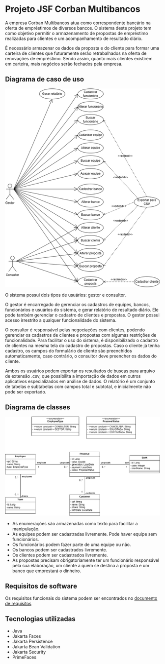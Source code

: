 # Projeto JSF Corban Multibancos
A empresa Corban Multibancos atua como correspondente bancário na oferta de empréstimos de diversos bancos. O sistema deste projeto tem como objetivo permitir o armazenamento de propostas de empréstimo realizadas para clientes e um acompanhamento de resultado diário.

É necessário armazenar os dados da proposta e do cliente para formar uma carteira de clientes que futuramente serão retrabalhados na oferta de renovações de empréstimo. Sendo assim, quanto mais clientes existirem em carteira, mais negócios serão fechados pela empresa.


## Diagrama de caso de uso
![caso de uso](documents/diagrama_de_caso_de_uso.png) 

O sistema possui dois tipos de usuários: gestor e consultor.

O gestor é encarregado de gerenciar os cadastros de equipes, bancos, funcionários e usuários do sistema, e gerar relatório de resultado diário. Ele pode também gerenciar o cadastro de clientes e propostas. O gestor possui acesso irrestrito a qualquer funcionalidade do sistema.

O consultor é responsável pelas negociações com clientes, podendo gerenciar os cadastros de clientes e propostas com algumas restrições de funcionalidade. Para facilitar o uso do sistema, é disponibilizado o cadastro de clientes na mesma tela do cadastro de propostas. Caso o cliente já tenha cadastro, os campos do formulário de cliente são preenchidos automaticamente, caso contrário, o consultor deve preencher os dados do cliente.

Ambos os usuários podem exportar os resultados de buscas para arquivo de extensão .csv, que possibilita a importação de dados em outros aplicativos especializados em análise de dados. O relatório é um conjunto de tabelas e subtabelas com campos total e subtotal, e inicialmente não pode ser exportado.


## Diagrama de classes
![classes](documents/diagrama_de_classe.png)

- As enumerações são armazenadas como texto para facilitar a manipulação.
- As equipes podem ser cadastradas livremente. Pode haver equipe sem funcionários.
- Os funcionários podem fazer parte de uma equipe ou não.
- Os bancos podem ser cadastrados livremente.
- Os clientes podem ser cadastrados livremente.
- As propostas precisam obrigatoriamente ter um funcionário responsável pela sua elaboração, um cliente a quem se destina a proposta e um banco que emprestará o dinheiro.


## Requisitos de software
Os requisitos funcionais do sistema podem ser encontrados no <a href="./documents/requisitos de software.docx">documento de requisitos</a>


## Tecnologias utilizadas
- Java
- Jakarta Faces
- Jakarta Persistence
- Jakarta Bean Validation
- Jakarta Security
- PrimeFaces

